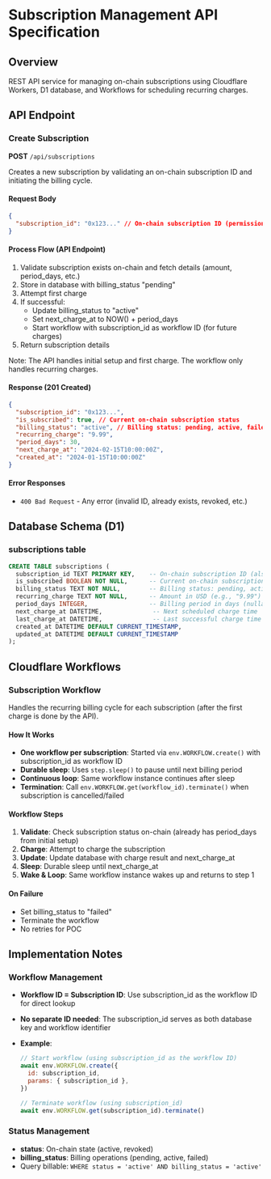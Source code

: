 # Subscription Management API Specification

## Overview

REST API service for managing on-chain subscriptions using Cloudflare Workers, D1 database, and Workflows for scheduling recurring charges.

## API Endpoint

### Create Subscription

**POST** `/api/subscriptions`

Creates a new subscription by validating an on-chain subscription ID and initiating the billing cycle.

#### Request Body

```json
{
  "subscription_id": "0x123..." // On-chain subscription ID (permission hash) - Required
}
```

#### Process Flow (API Endpoint)

1. Validate subscription exists on-chain and fetch details (amount, period_days, etc.)
2. Store in database with billing_status "pending"
3. Attempt first charge
4. If successful:
   - Update billing_status to "active"
   - Set next_charge_at to NOW() + period_days
   - Start workflow with subscription_id as workflow ID (for future charges)
5. Return subscription details

Note: The API handles initial setup and first charge. The workflow only handles recurring charges.

#### Response (201 Created)

```json
{
  "subscription_id": "0x123...",
  "is_subscribed": true, // Current on-chain subscription status
  "billing_status": "active", // Billing status: pending, active, failed
  "recurring_charge": "9.99",
  "period_days": 30,
  "next_charge_at": "2024-02-15T10:00:00Z",
  "created_at": "2024-01-15T10:00:00Z"
}
```

#### Error Responses

- `400 Bad Request` - Any error (invalid ID, already exists, revoked, etc.)

## Database Schema (D1)

### subscriptions table

```sql
CREATE TABLE subscriptions (
  subscription_id TEXT PRIMARY KEY,    -- On-chain subscription ID (also workflow ID)
  is_subscribed BOOLEAN NOT NULL,      -- Current on-chain subscription status
  billing_status TEXT NOT NULL,        -- Billing status: pending, active, failed
  recurring_charge TEXT NOT NULL,      -- Amount in USD (e.g., "9.99")
  period_days INTEGER,                 -- Billing period in days (nullable if not provided)
  next_charge_at DATETIME,              -- Next scheduled charge time
  last_charge_at DATETIME,              -- Last successful charge time
  created_at DATETIME DEFAULT CURRENT_TIMESTAMP,
  updated_at DATETIME DEFAULT CURRENT_TIMESTAMP
);
```

## Cloudflare Workflows

### Subscription Workflow

Handles the recurring billing cycle for each subscription (after the first charge is done by the API).

#### How It Works

- **One workflow per subscription**: Started via `env.WORKFLOW.create()` with subscription_id as workflow ID
- **Durable sleep**: Uses `step.sleep()` to pause until next billing period
- **Continuous loop**: Same workflow instance continues after sleep
- **Termination**: Call `env.WORKFLOW.get(workflow_id).terminate()` when subscription is cancelled/failed

#### Workflow Steps

1. **Validate**: Check subscription status on-chain (already has period_days from initial setup)
2. **Charge**: Attempt to charge the subscription
3. **Update**: Update database with charge result and next_charge_at
4. **Sleep**: Durable sleep until next_charge_at
5. **Wake & Loop**: Same workflow instance wakes up and returns to step 1

#### On Failure

- Set billing_status to "failed"
- Terminate the workflow
- No retries for POC

## Implementation Notes

### Workflow Management

- **Workflow ID = Subscription ID**: Use subscription_id as the workflow ID for direct lookup
- **No separate ID needed**: The subscription_id serves as both database key and workflow identifier
- **Example**:

  ```javascript
  // Start workflow (using subscription_id as the workflow ID)
  await env.WORKFLOW.create({
    id: subscription_id,
    params: { subscription_id },
  })

  // Terminate workflow (using subscription_id)
  await env.WORKFLOW.get(subscription_id).terminate()
  ```

### Status Management

- **status**: On-chain state (active, revoked)
- **billing_status**: Billing operations (pending, active, failed)
- Query billable: `WHERE status = 'active' AND billing_status = 'active'`
